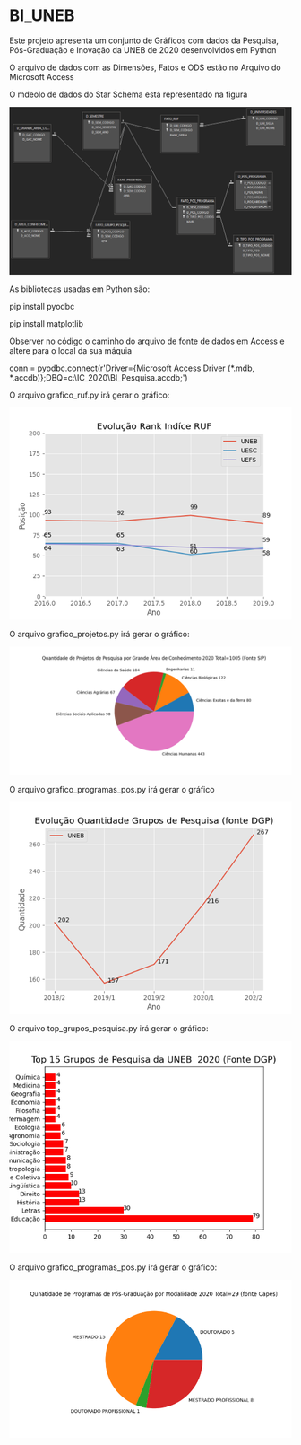 # BI_UNEB


Este projeto apresenta um conjunto de Gráficos com dados da Pesquisa, Pós-Graduação e Inovação da UNEB de 2020 desenvolvidos em Python

O arquivo de dados com as Dimensões, Fatos e ODS estão no Arquivo do Microsoft Access

O mdeolo de dados do Star Schema está representado na figura 

![Screenshot](modelo.png)


As bibliotecas usadas em Python são:

pip install pyodbc

pip install matplotlib


Observer no código o caminho do arquivo de fonte de dados em Access e altere para o local da sua máquia

conn = pyodbc.connect(r'Driver={Microsoft Access Driver (*.mdb, *.accdb)};DBQ=c:\IC_2020\BI_Pesquisa.accdb;')

O arquivo grafico_ruf.py irá gerar o gráfico: 

![Screenshot](grafico_ruf.png)

O arquivo grafico_projetos.py irá gerar o gráfico: 

![Screenshot](grafico_projetos.png)

O arquivo grafico_programas_pos.py irá gerar o gráfico

![Screenshot](grafico_evolucao_grupos_pesquisa.png)

O arquivo top_grupos_pesquisa.py irá gerar o gráfico: 

![Screenshot](grafico_top_15.png)

O arquivo grafico_programas_pos.py irá gerar o gráfico: 

![Screenshot](grafico_programas_pos.png)
